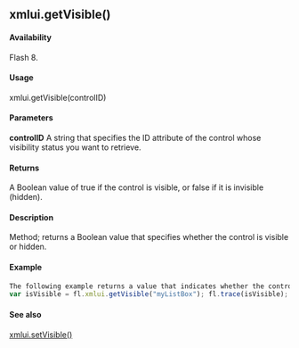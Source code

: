 ## xmlui.getVisible()

#### Availability

Flash 8.

#### Usage

xmlui.getVisible(controlID)

#### Parameters

**controlID** A string that specifies the ID attribute of the control whose visibility status you want to retrieve.

#### Returns

A Boolean value of true if the control is visible, or false if it is invisible (hidden).

#### Description

Method; returns a Boolean value that specifies whether the control is visible or hidden.

#### Example

```javascript
The following example returns a value that indicates whether the control with the ID attribute myListBox is visible:
var isVisible = fl.xmlui.getVisible("myListBox"); fl.trace(isVisible);

```
#### See also

[xmlui.setVisible()](#!AdobeDocs/developers-animatesdk-docs/test/XMLUI_object/xmlui10.md)
